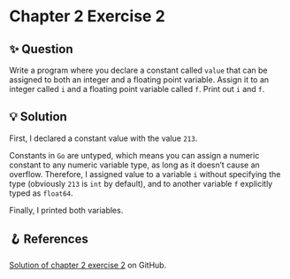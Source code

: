 # Chapter 2 Exercise 2

## ✨ Question

Write a program where you declare a constant called `value` that can be assigned to both an integer and a floating point variable. Assign it to an integer called `i` and a floating point variable called `f`. Print out `i` and `f`.

## 💡 Solution

First, I declared a constant value with the value `213`.

Constants in `Go` are untyped, which means you can assign a numeric constant to any numeric variable type, as long as it doesn’t cause an overflow.
Therefore, I assigned value to a variable `i` without specifying the type (obviously `213` is `int` by default), and to another variable `f` explicitly typed as `float64`.

Finally, I printed both variables.

## 🪝 References

[Solution of chapter 2 exercise 2](https://github.com/learning-go-book-2e/ch02/tree/main/exercise_solutions/ex2) on GitHub.
